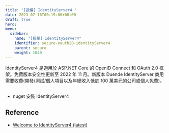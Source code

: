 ```yaml
---
title: "[授權] IdentityServer4 "
date: 2023-07-16T00:19:00+08:00
draft: true
hero:
menu:
  sidebar:
    name: "[授權] IdentityServer4"
    identifier: secure-oauth20-identityServer4
    parent: secure
    weight: 1040
---
```


IdentityServer4 是適用於 ASP.NET Core 的 OpenID Connect 和 OAuth 2.0 框架。免費版本安全性更新至 2022 年 11 月。新版本 Duende IdentityServer 商用需要收費(開發/測試/個人項目以及年總收入低於 100 萬美元的公司或個人免費)。

##

- nuget 安裝 IdentityServer4

## Reference

- [Welcome to IdentityServer4 (latest)](https://identityserver4.readthedocs.io/en/latest/)
